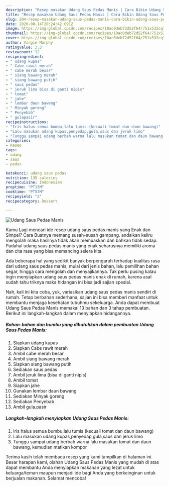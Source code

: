 ```yaml
---
description: "Resep masakan Udang Saus Pedas Manis | Cara Bikin Udang Saus Pedas Manis Yang Menggugah Selera"
title: "Resep masakan Udang Saus Pedas Manis | Cara Bikin Udang Saus Pedas Manis Yang Menggugah Selera"
slug: 204-resep-masakan-udang-saus-pedas-manis-cara-bikin-udang-saus-pedas-manis-yang-menggugah-selera
date: 2020-08-14T20:24:42.091Z
image: https://img-global.cpcdn.com/recipes/10ac0deb72d52f64/751x532cq70/udang-saus-pedas-manis-foto-resep-utama.jpg
thumbnail: https://img-global.cpcdn.com/recipes/10ac0deb72d52f64/751x532cq70/udang-saus-pedas-manis-foto-resep-utama.jpg
cover: https://img-global.cpcdn.com/recipes/10ac0deb72d52f64/751x532cq70/udang-saus-pedas-manis-foto-resep-utama.jpg
author: Virgie Murphy
ratingvalue: 3.3
reviewcount: 12
recipeingredient:
- " udang kupas"
- " Cabe rawit merah"
- " cabe merah besar"
- " siang bawang merah"
- " siang bawang putih"
- " saus pedas"
- " jeruk lima bisa di ganti nipis"
- " tomat"
- " jahe"
- " lembar daun bawang"
- " Minyak goreng"
- " Penyebab"
- " gulapasir"
recipeinstructions:
- "Iris halus semua bumbu,lalu tumis (kecuali tomat dan daun bawang)"
- "Lalu masukan udang kupas,penyedap,gula,saus dan jeruk limo"
- "Tunggu sampai udang berbah warna lalu masukan tomat dan daun bawang, kemudian matikan kompor"
categories:
- Resep
tags:
- udang
- saus
- pedas

katakunci: udang saus pedas 
nutrition: 135 calories
recipecuisine: Indonesian
preptime: "PT13M"
cooktime: "PT57M"
recipeyield: "2"
recipecategory: Dessert

---
```



![Udang Saus Pedas Manis](https://img-global.cpcdn.com/recipes/10ac0deb72d52f64/751x532cq70/udang-saus-pedas-manis-foto-resep-utama.jpg)

Kamu Lagi mencari ide resep udang saus pedas manis yang Enak dan Simpel? Cara Buatnya memang susah-susah gampang. andaikan keliru mengolah maka hasilnya tidak akan memuaskan dan bahkan tidak sedap. Padahal udang saus pedas manis yang enak seharusnya memiliki aroma dan cita rasa yang bisa memancing selera kita.

Ada beberapa hal yang sedikit banyak berpengaruh terhadap kualitas rasa dari udang saus pedas manis, mulai dari jenis bahan, lalu pemilihan bahan segar, hingga cara mengolah dan menyajikannya. Tak perlu pusing kalau ingin menyiapkan udang saus pedas manis enak di rumah, karena asal sudah tahu triknya maka hidangan ini bisa jadi sajian spesial.




Nah, kali ini kita coba, yuk, variasikan udang saus pedas manis sendiri di rumah. Tetap berbahan sederhana, sajian ini bisa memberi manfaat untuk membantu menjaga kesehatan tubuhmu sekeluarga. Anda dapat membuat Udang Saus Pedas Manis memakai 13 bahan dan 3 tahap pembuatan. Berikut ini langkah-langkah dalam menyiapkan hidangannya.

<!--inarticleads1-->

##### Bahan-bahan dan bumbu yang dibutuhkan dalam pembuatan Udang Saus Pedas Manis:

1. Siapkan  udang kupas
1. Siapkan  Cabe rawit merah
1. Ambil  cabe merah besar
1. Ambil  siang bawang merah
1. Siapkan  siang bawang putih
1. Sediakan  saus pedas
1. Ambil  jeruk lima (bisa di ganti nipis)
1. Ambil  tomat
1. Siapkan  jahe
1. Gunakan  lembar daun bawang
1. Sediakan  Minyak goreng
1. Sediakan  Penyebab
1. Ambil  gula.pasir




<!--inarticleads2-->

##### Langkah-langkah menyiapkan Udang Saus Pedas Manis:

1. Iris halus semua bumbu,lalu tumis (kecuali tomat dan daun bawang)
1. Lalu masukan udang kupas,penyedap,gula,saus dan jeruk limo
1. Tunggu sampai udang berbah warna lalu masukan tomat dan daun bawang, kemudian matikan kompor




Terima kasih telah membaca resep yang kami tampilkan di halaman ini. Besar harapan kami, olahan Udang Saus Pedas Manis yang mudah di atas dapat membantu Anda menyiapkan makanan yang lezat untuk keluarga/teman maupun menjadi ide bagi Anda yang berkeinginan untuk berjualan makanan. Selamat mencoba!
